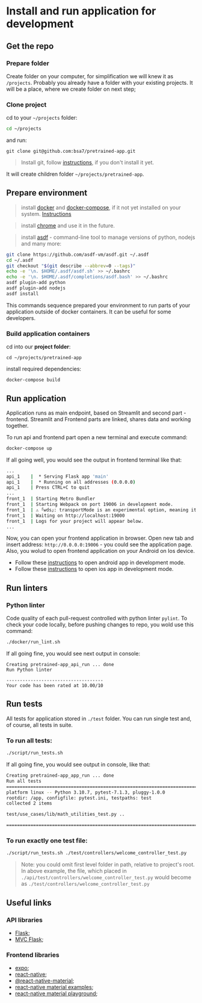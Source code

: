 # Install and run application for development

## Get the repo

### Prepare folder
Create folder on your computer, for simplification we will knew it as `/projects`. Probably you already have a folder with your existing projects. It will be a place, where we create folder on next step;

### Clone project
cd to your `~/projects` folder:
```bash
cd ~/projects
```

and run:
```
git clone git@github.com:bsa7/pretrained-app.git
```

> Install git, follow [instructions](https://www.atlassian.com/git/tutorials/install-git), if you don't install it yet.

It will create children folder `~/projects/pretrained-app`.

## Prepare environment
> install [docker](https://docs.docker.com/engine/install/) and [docker-compose](https://docs.docker.com/compose/install/), if it not yet installed on your system. [Instructions]()

> install [chrome](https://www.google.com/chrome/) and use it in the future.

> install [asdf](https://asdf-vm.com/) - command-line tool to manage versions of python, nodejs and many more:
```bash
git clone https://github.com/asdf-vm/asdf.git ~/.asdf
cd ~/.asdf
git checkout "$(git describe --abbrev=0 --tags)"
echo -e '\n. $HOME/.asdf/asdf.sh' >> ~/.bashrc
echo -e '\n. $HOME/.asdf/completions/asdf.bash' >> ~/.bashrc
asdf plugin-add python
asdf plugin-add nodejs
asdf install
```
This commands sequence prepared your environment to run parts of your application outside of docker containers. It can be useful for some developers.

### Build application containers
cd into our **project folder**:

```
cd ~/projects/pretrained-app
```

install required dependencies:
```
docker-compose build
```

## <a name="run-application"></a>Run application
Application runs as main endpoint, based on Streamlit and second part - frontend. Streamlit and Frontend parts are linked, shares data and working together.

To run api and frontend part open a new terminal and execute command:
```bash
docker-compose up
```
If all going well, you would see the output in frontend terminal like that:
```bash
...
api_1    |  * Serving Flask app 'main'
api_1    |  * Running on all addresses (0.0.0.0)
api_1    | Press CTRL+C to quit
...
front_1  | Starting Metro Bundler
front_1  | Starting Webpack on port 19006 in development mode.
front_1  | ⚠ ｢wds｣: transportMode is an experimental option, meaning its usage could potentially change without warning
front_1  | Waiting on http://localhost:19000
front_1  | Logs for your project will appear below.
...
```
Now, you can open your frontend application in browser. Open new tab and insert address: `http://0.0.0.0:19006` - you could see the application page.
Also, you wolud to open frontend application on your Android on Ios device.
* Follow these [instructions](./mobile-development.md#android) to open android app in development mode.
* Follow these [instructions](./mobile-development.md#ios) to open ios app in development mode.


## Run linters
### Python linter
Code quality of each pull-request controlled with python linter `pylint`.
To check your code locally, before pushing changes to repo, you wold use this command:
```bash
./docker/run_lint.sh
```
If all going fine, you would see next output in console:
```
Creating pretrained-app_api_run ... done
Run Python linter

------------------------------------
Your code has been rated at 10.00/10
```

## Run tests
All tests for application stored in `./test` folder. You can run single test and, of course, all tests in suite.

### To run all tests:
```bash
./script/run_tests.sh
```

If all going fine, you would see output in console, like that:
```bash
Creating pretrained-app_app_run ... done
Run all tests
=========================================================================== test session starts ============================================================================
platform linux -- Python 3.10.7, pytest-7.1.3, pluggy-1.0.0
rootdir: /app, configfile: pytest.ini, testpaths: test
collected 2 items

test/use_cases/lib/math_utilities_test.py ..                                                                                                                         [100%]

============================================================================ 2 passed in 0.02s =============================================================================
```
### To run exactly one test file:
```bash
./script/run_tests.sh ./test/controllers/welcome_controller_test.py
```
> Note: you could omit first level folder in path, relative to project's root. In above example, the file, which placed in `./api/test/controllers/welcome_controller_test.py` would become as `./test/controllers/welcome_controller_test.py`


## Useful links
### API libraries
* [Flask](https://flask.palletsprojects.com/en/2.2.x/);
* [MVC Flask](https://github.com/marcuxyz/mvc-flask);


### Frontend libraries
* [expo](https://docs.expo.dev/);
* [react-native](https://reactnative.dev/);
* [@react-native-material](https://www.react-native-material.com/docs/components/button);
* [react-native material examples](https://example.react-native-material.com/);
* [react-native material playground](https://snack.expo.dev/);

